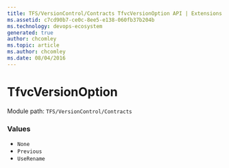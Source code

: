 ```yaml
---
title: TFS/VersionControl/Contracts TfvcVersionOption API | Extensions for Azure DevOps Services
ms.assetid: c7cd90b7-ce0c-8ee5-e138-060fb37b204b
ms.technology: devops-ecosystem
generated: true
author: chcomley
ms.topic: article
ms.author: chcomley
ms.date: 08/04/2016
---
```


# TfvcVersionOption

Module path: `TFS/VersionControl/Contracts`

### Values

* `None`
* `Previous`
* `UseRename`
